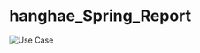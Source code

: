 # hanghae_Spring_Report

![Use Case](https://user-images.githubusercontent.com/99319021/221593567-37fc82e3-16cf-4f3c-9079-ef960fec0b5a.png)
